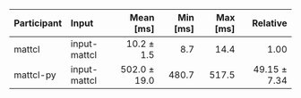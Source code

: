 | Participant | Input | Mean [ms] | Min [ms] | Max [ms] | Relative |
|:---|:---|---:|---:|---:|---:|
| mattcl | input-mattcl | 10.2 ± 1.5 | 8.7 | 14.4 | 1.00 |
| mattcl-py | input-mattcl | 502.0 ± 19.0 | 480.7 | 517.5 | 49.15 ± 7.34 |
